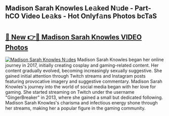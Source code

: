 ## Madison Sarah Knowles Le𝚊ked N𝚞de - Part-hCO Video Le𝚊ks - Hot Onlyf𝚊ns Photos bcTaS

# <h2><a href="http://ab42522.deff.icu/?id=Madison+Sarah+Knowles">🔗 New 👉🔴 Madison Sarah Knowles VIDEO Photos</a></h2>

[![Madison Sarah Knowles N𝚞des](https://i.imgur.com/rIISA9y.gif)](http://ab42522.deff.icu/?id=Madison+Sarah+Knowles)
Madison Sarah Knowles began her online journey in 2017, initially creating cosplay and gaming-related content. Her content gradually evolved, becoming increasingly sexually suggestive. She gained initial attention through Twitch streams and Instagram posts featuring provocative imagery and suggestive commentary. Madison Sarah Knowles's journey into the world of social media began with her love for gaming. She started streaming on Twitch under the username "GingerBreaker" in 2013, where she gained a small but dedicated following. Madison Sarah Knowles's charisma and infectious energy shone through her streams, making her a popular figure in the gaming community.

